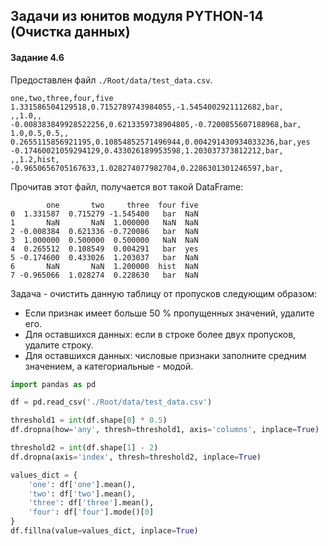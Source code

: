 ## Задачи из юнитов модуля PYTHON-14 (Очистка данных) ##

#### **Задание 4.6** ####

Предоставлен файл `./Root/data/test_data.csv`.

```text
one,two,three,four,five
1.331586504129518,0.7152789743984055,-1.5454002921112682,bar,
,,1.0,,
-0.008383849928522256,0.6213359738904805,-0.7200855607188968,bar,
1.0,0.5,0.5,,
0.2655115856921195,0.10854852571496944,0.004291430934033236,bar,yes
-0.17460021059294129,0.433026189953598,1.203037373812212,bar,
,,1.2,hist,
-0.9650656705167633,1.028274077982704,0.2286301301246597,bar,
```

Прочитав этот файл, получается вот такой DataFrame:

```text
        one       two     three  four five
0  1.331587  0.715279 -1.545400   bar  NaN
1       NaN       NaN  1.000000   NaN  NaN
2 -0.008384  0.621336 -0.720086   bar  NaN
3  1.000000  0.500000  0.500000   NaN  NaN
4  0.265512  0.108549  0.004291   bar  yes
5 -0.174600  0.433026  1.203037   bar  NaN
6       NaN       NaN  1.200000  hist  NaN
7 -0.965066  1.028274  0.228630   bar  NaN
```

Задача - очистить данную таблицу от пропусков следующим образом:

- Если признак имеет больше 50 % пропущенных значений, удалите его.
- Для оставшихся данных: если в строке более двух пропусков, удалите строку.
- Для оставшихся данных: числовые признаки заполните средним значением, а
категориальные - модой.

```python
import pandas as pd

df = pd.read_csv('./Root/data/test_data.csv')

threshold1 = int(df.shape[0] * 0.5)
df.dropna(how='any', thresh=threshold1, axis='columns', inplace=True)

threshold2 = int(df.shape[1] - 2)
df.dropna(axis='index', thresh=threshold2, inplace=True)

values_dict = {
    'one': df['one'].mean(),
    'two': df['two'].mean(),
    'three': df['three'].mean(),
    'four': df['four'].mode()[0]
}
df.fillna(value=values_dict, inplace=True)
```
